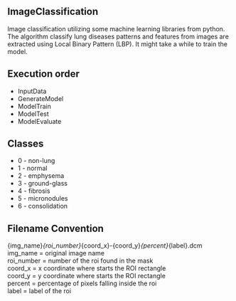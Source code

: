 ## ImageClassification

Image classification utilizing some machine learning libraries from python. The algorithm classify lung diseases patterns and features from 
images are extracted using Local Binary Pattern (LBP). It might take a while to train the model.

## Execution order

- InputData
- GenerateModel
- ModelTrain
- ModelTest
- ModelEvaluate

## Classes

- 0 - non-lung
- 1 - normal
- 2 - emphysema
- 3 - ground-glass
- 4 - fibrosis
- 5 - micronodules
- 6 - consolidation


## Filename Convention

{img_name}_{roi_number}_{coord_x}-{coord_y}_{percent}_{label}.dcm <br />
img_name = original image name <br />
roi_number = number of the roi found in the mask <br />
coord_x = x coordinate where starts the ROI rectangle <br />
coord_y = y coordinate where starts the ROI rectangle <br />
percent = percentage of pixels falling inside the roi <br />
label = label of the roi
